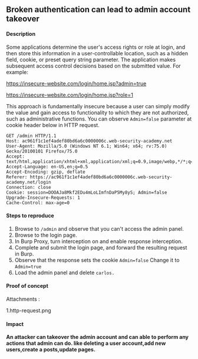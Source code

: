 ## Broken authentication can lead to admin account takeover 

#### Description

Some applications determine the user's access rights or role at login, and then store this information in a user-controllable location, such as a hidden field, cookie, or preset query string parameter. The application makes subsequent access control decisions based on the submitted value. For example:

https://insecure-website.com/login/home.jsp?admin=true

https://insecure-website.com/login/home.jsp?role=1

This approach is fundamentally insecure because a user can simply modify the value and gain access to functionality to which they are not authorized, such as administrative functions. You can observe `Admin=false` parameter at cookie header below in HTTP request. 

```
GET /admin HTTP/1.1
Host: ac961f1c1ef4adef80bd6a6c0000006c.web-security-academy.net
User-Agent: Mozilla/5.0 (Windows NT 6.1; Win64; x64; rv:75.0) Gecko/20100101 Firefox/75.0
Accept: text/html,application/xhtml+xml,application/xml;q=0.9,image/webp,*/*;q=0.8
Accept-Language: en-US,en;q=0.5
Accept-Encoding: gzip, deflate
Referer: https://ac961f1c1ef4adef80bd6a6c0000006c.web-security-academy.net/login
Connection: close
Cookie: session=DOOAJa8Mkf2EDu4mLoLImfnDaP5My8yS; Admin=false
Upgrade-Insecure-Requests: 1
Cache-Control: max-age=0
```


#### Steps to reproduce

1. Browse to `/admin` and observe that you can't access the admin panel. 
2. Browse to the login page. 
3. In Burp Proxy, turn interception on and enable response interception.
4. Complete and submit the login page, and forward the resulting request in Burp. 
5. Observe that the response sets the cookie `Admin=false` Change it to `Admin=true` 
6. Load the admin panel and delete `carlos.` 

#### Proof of concept

Attachments :

1.http-request.png


#### Impact 

**An attacker can takeover the admin account and can able to perform any actions that admin can do. like deleting a user account,add new users,create a posts,update pages.**
